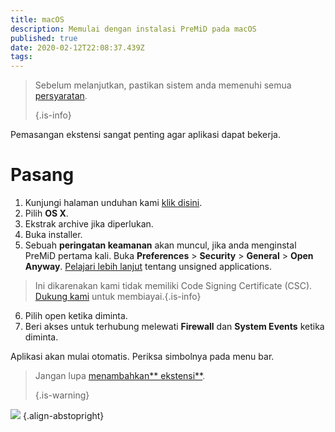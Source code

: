 ```yaml
---
title: macOS
description: Memulai dengan instalasi PreMiD pada macOS
published: true
date: 2020-02-12T22:08:37.439Z
tags:
---
```


> Sebelum melanjutkan, pastikan sistem anda memenuhi semua [persyaratan](/install/requirements). 
> 
> {.is-info}

Pemasangan ekstensi sangat penting agar aplikasi dapat bekerja.

# Pasang
1. Kunjungi halaman unduhan kami [klik disini](https://premid.app/downloads).
2. Pilih **OS X**.
3. Ekstrak archive jika diperlukan.
4. Buka installer.
5. Sebuah **peringatan keamanan** akan muncul, jika anda menginstal PreMiD pertama kali. Buka **Preferences** > **Security** > **General** > **Open Anyway**. [Pelajari lebih lanjut](https://support.apple.com/guide/mac-help/open-a-mac-app-from-an-unidentified-developer-mh40616/mac) tentang unsigned applications.
> Ini dikarenakan kami tidak memiliki Code Signing Certificate (CSC). [Dukung kami](https://www.patreon.com/Timeraa) untuk membiayai.{.is-info}
6. Pilih open ketika diminta.
7. Beri akses untuk terhubung melewati **Firewall** dan **System Events** ketika diminta.

Aplikasi akan mulai otomatis. Periksa simbolnya pada menu bar.

> Jangan lupa [menambahkan** ekstensi**](/install). 
> 
> {.is-warning}

![](https://img.icons8.com/color/2x/mac-logo.png) {.align-abstopright}